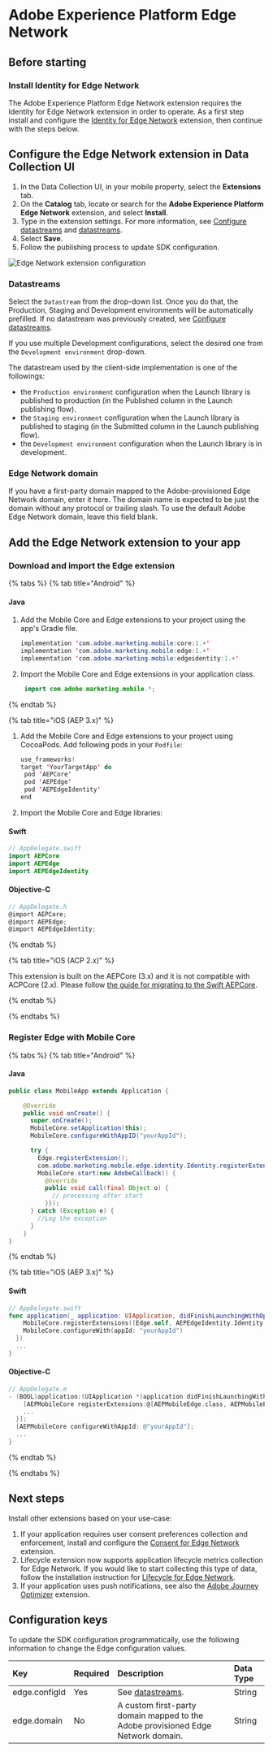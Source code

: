 # Adobe Experience Platform Edge Network

## Before starting

### Install Identity for Edge Network

The Adobe Experience Platform Edge Network extension requires the Identity for Edge Network extension in order to operate. As a first step install and configure the [Identity for Edge Network](../identity-for-edge-network) extension, then continue with the steps below.



## Configure the Edge Network extension in Data Collection UI <a id="configure-edge-network-extension"></a>

1. In the Data Collection UI, in your mobile property, select the **Extensions** tab.
2. On the **Catalog** tab, locate or search for the **Adobe Experience Platform Edge Network** extension, and select **Install**.
3. Type in the extension settings. For more information, see [Configure datastreams](../../getting-started/configure-datastreams.md) and [datastreams](./#datastreams).
4. Select **Save**.
5. Follow the publishing process to update SDK configuration.

![Edge Network extension configuration](../../.gitbook/assets/mobile-edge-launch-configuration.png)

### Datastreams

Select the `Datastream` from the drop-down list. Once you do that, the Production, Staging and Development environments will be automatically prefilled. If no datastream was previously created, see [Configure datastreams](../../getting-started/configure-datastreams.md).

If you use multiple Development configurations, select the desired one from the `Development environment` drop-down.

The datastream used by the client-side implementation is one of the followings:

* the `Production environment` configuration when the Launch library is published to production \(in the Published column in the Launch publishing flow\).
* the `Staging environment` configuration when the Launch library is published to staging \(in the Submitted column in the Launch publishing flow\).
* the `Development environment` configuration when the Launch library is in development.

### Edge Network domain

If you have a first-party domain mapped to the Adobe-provisioned Edge Network domain, enter it here. The domain name is expected to be just the domain without any protocol or trailing slash. To use the default Adobe Edge Network domain, leave this field blank.

## Add the Edge Network extension to your app

### Download and import the Edge extension

{% tabs %}
{% tab title="Android" %}
#### Java

1. Add the Mobile Core and Edge extensions to your project using the app's Gradle file.

   ```java
   implementation 'com.adobe.marketing.mobile:core:1.+'
   implementation 'com.adobe.marketing.mobile:edge:1.+'
   implementation 'com.adobe.marketing.mobile:edgeidentity:1.+'
   ```

2. Import the Mobile Core and Edge extensions in your application class.

   ```java
    import com.adobe.marketing.mobile.*;
   ```

{% endtab %}

{% tab title="iOS (AEP 3.x)" %}

1. Add the Mobile Core and Edge extensions to your project using CocoaPods. Add following pods in your `Podfile`:

   ```swift
   use_frameworks!
   target 'YourTargetApp' do
   	pod 'AEPCore'
   	pod 'AEPEdge'
   	pod 'AEPEdgeIdentity'
   end
   ```
   
2. Import the Mobile Core and Edge libraries:

#### Swift

```swift
// AppDelegate.swift
import AEPCore
import AEPEdge
import AEPEdgeIdentity
```

#### Objective-C

```objective-c
// AppDelegate.h
@import AEPCore;
@import AEPEdge;
@import AEPEdgeIdentity;
```
{% endtab %}

{% tab title="iOS (ACP 2.x)" %}

This extension is built on the AEPCore (3.x) and it is not compatible with ACPCore (2.x). Please follow [the guide for migrating to the Swift AEPCore](https://aep-sdks.gitbook.io/docs/resources/migrate-to-swift).

{% endtab %}

{% endtabs %}

### Register Edge with Mobile Core

{% tabs %}
{% tab title="Android" %}

#### Java

```java
public class MobileApp extends Application {

    @Override
    public void onCreate() {
      super.onCreate();
      MobileCore.setApplication(this);
      MobileCore.configureWithAppID("yourAppId");

      try {
        Edge.registerExtension();
        com.adobe.marketing.mobile.edge.identity.Identity.registerExtension();
        MobileCore.start(new AdobeCallback() {
          @Override
          public void call(final Object o) {
            // processing after start
          }});
      } catch (Exception e) {
        //Log the exception
      }
    }
}
```
{% endtab %}

{% tab title="iOS (AEP 3.x)" %}
#### Swift

```swift
// AppDelegate.swift
func application(_ application: UIApplication, didFinishLaunchingWithOptions launchOptions: [UIApplication.LaunchOptionsKey: Any]?) -> Bool {
    MobileCore.registerExtensions([Edge.self, AEPEdgeIdentity.Identity.self], {
    MobileCore.configureWith(appId: "yourAppId")
  })
  ...
}
```

#### Objective-C

```objective-c
// AppDelegate.m
- (BOOL)application:(UIApplication *)application didFinishLaunchingWithOptions:(NSDictionary *)launchOptions {
    [AEPMobileCore registerExtensions:@[AEPMobileEdge.class, AEPMobileEdgeIdentity.class] completion:^{
    ...
  }];
  [AEPMobileCore configureWithAppId: @"yourAppId"];
  ...
}
```
{% endtab %}

{% endtabs %}

## Next steps

Install other extensions based on your use-case:

1. If your application requires user consent preferences collection and enforcement, install and configure the [Consent for Edge Network](../consent-for-edge-network) extension.
2. Lifecycle extension now supports application lifecycle metrics collection for Edge Network. If you would like to start collecting this type of data, follow the installation instruction for [Lifecycle for Edge Network](../lifecycle-for-edge-network).
3. If your application uses push notifications, see also the [Adobe Journey Optimizer](https://aep-sdks.gitbook.io/docs/using-mobile-extensions/adobe-journey-optimizer) extension.

## Configuration keys

To update the SDK configuration programmatically, use the following information to change the Edge configuration values.

| Key | Required | Description | Data Type |
| :--- | :--- | :--- | :--- |
| edge.configId | Yes | See [datastreams](./#datastreams). | String |
| edge.domain   | No  | A custom first-party domain mapped to the Adobe provisioned Edge Network domain. | String |

